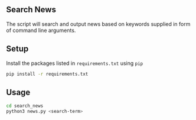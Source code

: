 ## Search News

The script will search and output news based on keywords supplied in form of command line arguments.


## Setup

Install the packages listed in `requirements.txt` using `pip`

```bash
pip install -r requirements.txt
```

## Usage

```bash
cd search_news
python3 news.py <search-term>
```


